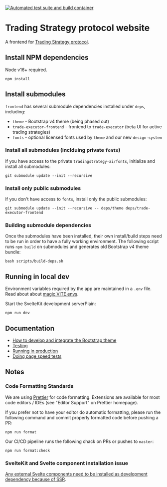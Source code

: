 [![Automated test suite and build container](https://github.com/tradingstrategy-ai/frontend/actions/workflows/javascript.yml/badge.svg)](https://github.com/tradingstrategy-ai/frontend/actions/workflows/javascript.yml)

# Trading Strategy protocol website

A frontend for [Trading Strategy protocol](https://tradingstrategy.ai).

## Install NPM dependencies

Node v16+ required.

```shell
npm install
```

## Install submodules

`frontend` has several submodule dependencies installed under `deps`, including:

- `theme` - Bootstrap v4 theme (being phased out)
- `trade-executor-frontend` - frontend to `trade-executor` (beta UI for active trading strategies)
- `fonts` - optional licensed fonts used by `theme` and our new `design-system`

### Install all submodules (inclduing private `fonts`)

If you have access to the private `tradingstrategy-ai/fonts`, initialize and install all submodules:

```shell
git submodule update --init --recursive
```

### Install only public submodules

If you don't have access to `fonts`, install only the public submodules:

```shell
git submodule update --init --recursive -- deps/theme deps/trade-executor-frontend
```

### Building submodule dependencies

Once the submodules have been installed, their own install/build steps need to be run in order
to have a fully working environment. The following script runs `npm build` on submodules and
generates old Bootstrap v4 theme bundle:

```shell
bash scripts/build-deps.sh
```

## Running in local dev

Environment variables required by the app are maintained in a `.env` file. Read about about
[magic VITE envs](https://stackoverflow.com/questions/68479217/how-to-load-environment-variables-in-svelte).

Start the SvelteKit development serverPlain:

```shell
npm run dev
```

## Documentation

- [How to develop and integrate the Bootstrap theme](./docs/theme.md)
- [Testing](./docs/tests.md)
- [Running in production](./docs/old-production.md)
- [Doing page speed tests](./docs/speed.md)

## Notes

### Code Formatting Standards

We are using [Prettier](https://prettier.io/) for code formatting. Extensions are available for
most code editors / IDEs (see "Editor Support" on Prettier homepage).

If you prefer not to have your editor do automatic formatting, please run the following command and
commit properly formatted code before pushing a PR:

```shell
npm run format
```

Our CI/CD pipeline runs the following chack on PRs or pushes to `master`:

```shell
npm run format:check
```

### SvelteKit and Svelte component installation issue

[Any external Svelte components need to be installed as development dependency because of SSR](https://github.com/sveltejs/sapper-template#using-external-components).
